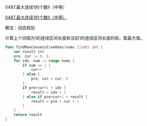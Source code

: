 0487.最大连续1的个数II（中等）

[0487.最大连续1的个数II（中等）](https://leetcode.cn/problems/max-consecutive-ones-ii/)



解法：动态规划



计算上个间隔为1的连续区间长度和当前1的连续区间长度的和，取最大值。



```go
func findMaxConsecutiveOnes(nums []int) int {
	var result int
	pre, cur := 0, 0
	for idx, num := range nums {
		if num == 1 {
			cur++
		} else {
			pre, cur = cur, 0
		}
		if pre+cur+1 > idx {
			result = idx + 1
		} else if pre+cur+1 > result {
			result = pre + cur + 1
		}
	}
	return result
}
```
